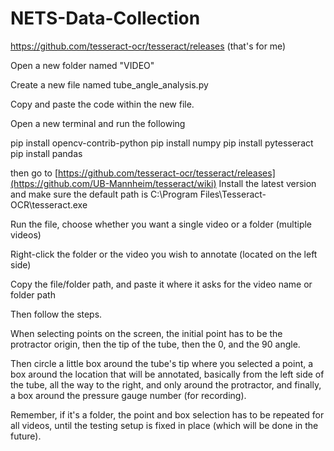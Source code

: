 # NETS-Data-Collection

https://github.com/tesseract-ocr/tesseract/releases (that's for me)

Open a new folder named "VIDEO"

Create a new file named tube_angle_analysis.py

Copy and paste the code within the new file.

Open a new terminal and run the following

pip install opencv-contrib-python
pip install numpy
pip install pytesseract
pip install pandas

then go to [https://github.com/tesseract-ocr/tesseract/releases](https://github.com/UB-Mannheim/tesseract/wiki)
Install the latest version and make sure the default path is C:\Program Files\Tesseract-OCR\tesseract.exe

Run the file, choose whether you want a single video or a folder (multiple videos)

Right-click the folder or the video you wish to annotate (located on the left side)

Copy the file/folder path, and paste it where it asks for the video name or folder path

Then follow the steps.

When selecting points on the screen, the initial point has to be the protractor origin, then the tip of the tube, then the 0, and the 90 angle.

Then circle a little box around the tube's tip where you selected a point, a box around the location that will be annotated, basically from the left side of the tube, all the way to the right, and only around the protractor, and finally, a box around the pressure gauge number (for recording).

Remember, if it's a folder, the point and box selection has to be repeated for all videos, until the testing setup is fixed in place (which will be done in the future).

